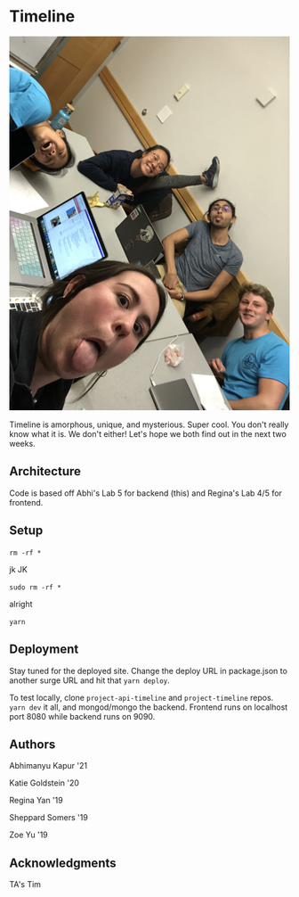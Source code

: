 # Timeline

![Team Photo](src/img/teamTimeline.jpeg)

Timeline is amorphous, unique, and mysterious. Super cool. You don't really know what it is. We don't either! Let's hope we both find out in the next two weeks.

## Architecture

Code is based off Abhi's Lab 5 for backend (this) and Regina's Lab 4/5 for frontend. 

## Setup

`rm -rf *`

jk JK

`sudo rm -rf *`

alright

`yarn`

## Deployment

Stay tuned for the deployed site. Change the deploy URL in package.json to another surge URL and hit that `yarn deploy`.

To test locally, clone `project-api-timeline` and `project-timeline` repos. `yarn dev` it all, and mongod/mongo the backend. Frontend runs on localhost port 8080 while backend runs on 9090. 


## Authors

Abhimanyu Kapur '21

Katie Goldstein '20

Regina Yan '19

Sheppard Somers '19

Zoe Yu '19

## Acknowledgments

TA's
Tim

